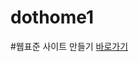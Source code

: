 # dothome1

#웹표준 사이트 만들기
<a href="https://jangar6.github.io/dothome1/wabstandard/index.html">바로가기</a>
